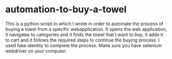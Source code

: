 # automation-to-buy-a-towel
This is a python script in which I wrote in order to automate the process of buying a towel from a specific webapplication.
It opens the web application, it navigates to categories and it finds the towel that I want to buy, it adds it to cart and it follows the required steps to continue the buying process.
I used fake identity to complete the process.
 Make sure you have selenium webdriver on your computer.
